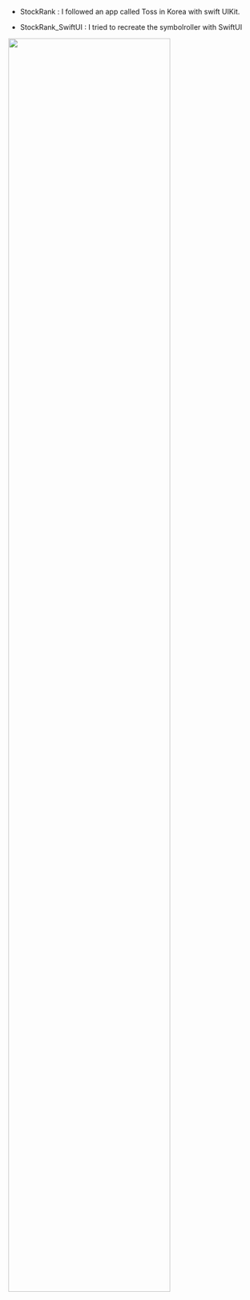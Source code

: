 - StockRank : I followed an app called Toss in Korea with swift UIKit.

- StockRank_SwiftUI : I tried to recreate the symbolroller with SwiftUI

<img width="80%" src="https://user-images.githubusercontent.com/120432007/209133609-6cdf79c8-98e1-48e3-917b-f3316fedbdbc.mp4"/>
